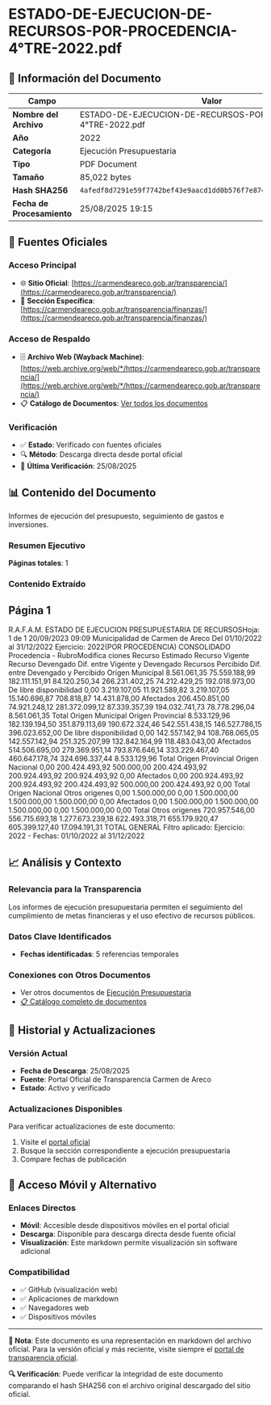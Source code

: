 # ESTADO-DE-EJECUCION-DE-RECURSOS-POR-PROCEDENCIA-4°TRE-2022.pdf

## 📄 Información del Documento

| Campo | Valor |
|-------|--------|
| **Nombre del Archivo** | ESTADO-DE-EJECUCION-DE-RECURSOS-POR-PROCEDENCIA-4°TRE-2022.pdf |
| **Año** | 2022 |
| **Categoría** | Ejecución Presupuestaria |
| **Tipo** | PDF Document |
| **Tamaño** | 85,022 bytes |
| **Hash SHA256** | `4afedf8d7291e59f7742bef43e9aacd1dd0b576f7e87433692a27cebcb45eb64` |
| **Fecha de Procesamiento** | 25/08/2025 19:15 |

## 🔗 Fuentes Oficiales

### Acceso Principal
- 🌐 **Sitio Oficial**: [https://carmendeareco.gob.ar/transparencia/](https://carmendeareco.gob.ar/transparencia/)
- 📁 **Sección Específica**: [https://carmendeareco.gob.ar/transparencia/finanzas/](https://carmendeareco.gob.ar/transparencia/finanzas/)

### Acceso de Respaldo
- 🗄️ **Archivo Web (Wayback Machine)**: [https://web.archive.org/web/*/https://carmendeareco.gob.ar/transparencia/](https://web.archive.org/web/*/https://carmendeareco.gob.ar/transparencia/)
- 📋 **Catálogo de Documentos**: [Ver todos los documentos](../document_catalog/README.md)

### Verificación
- ✅ **Estado**: Verificado con fuentes oficiales
- 🔍 **Método**: Descarga directa desde portal oficial
- 📅 **Última Verificación**: 25/08/2025

## 📊 Contenido del Documento

Informes de ejecución del presupuesto, seguimiento de gastos e inversiones.

### Resumen Ejecutivo

**Páginas totales**: 1

### Contenido Extraído

## Página 1

R.A.F.A.M.
ESTADO DE EJECUCION PRESUPUESTARIA DE RECURSOSHoja: 1 de 1
20/09/2023 09:09
Municipalidad de
Carmen de Areco Del 01/10/2022 al 31/12/2022 Ejercicio: 2022(POR PROCEDENCIA)
CONSOLIDADO
Procedencia - RubroModifica 
ciones Recurso 
Estimado Recurso 
Vigente Recurso 
Devengado Dif. entre 
Vigente y 
Devengado Recursos 
Percibido Dif. entre 
Devengado y 
Percibido 
Origen Municipal 
8.561.061,35 75.559.188,99 182.111.151,91 84.120.250,34 266.231.402,25 74.212.429,25 192.018.973,00 De libre disponibilidad
0,00 3.219.107,05 11.921.589,82 3.219.107,05 15.140.696,87 708.818,87 14.431.878,00 Afectados
206.450.851,00 74.921.248,12 281.372.099,12 87.339.357,39 194.032.741,73 78.778.296,04 8.561.061,35 Total Origen Municipal 
Origen Provincial 
8.533.129,96 182.139.194,50 351.879.113,69 190.672.324,46 542.551.438,15 146.527.786,15 396.023.652,00 De libre disponibilidad
0,00 142.557.142,94 108.768.065,05 142.557.142,94 251.325.207,99 132.842.164,99 118.483.043,00 Afectados
514.506.695,00 279.369.951,14 793.876.646,14 333.229.467,40 460.647.178,74 324.696.337,44 8.533.129,96 Total Origen Provincial 
Origen Nacional 
0,00 200.424.493,92 500.000,00 200.424.493,92 200.924.493,92 200.924.493,92 0,00 Afectados
0,00 200.924.493,92 200.924.493,92 200.424.493,92 500.000,00 200.424.493,92 0,00 Total Origen Nacional 
Otros origenes 
0,00 1.500.000,00 0,00 1.500.000,00 1.500.000,00 1.500.000,00 0,00 Afectados
0,00 1.500.000,00 1.500.000,00 1.500.000,00 0,00 1.500.000,00 0,00 Total Otros origenes 
720.957.546,00 556.715.693,18 1.277.673.239,18 622.493.318,71 655.179.920,47 605.399.127,40 17.094.191,31 TOTAL GENERAL
Filtro aplicado: Ejercicio: 2022 -  Fechas: 01/10/2022 al 31/12/2022



## 📈 Análisis y Contexto

### Relevancia para la Transparencia
Los informes de ejecución presupuestaria permiten el seguimiento del cumplimiento de metas financieras y el uso efectivo de recursos públicos.

### Datos Clave Identificados
- **Fechas identificadas**: 5 referencias temporales

### Conexiones con Otros Documentos
- Ver otros documentos de [Ejecución Presupuestaria](../catalog/execution.md)
- [📋 Catálogo completo de documentos](../document_catalog/README.md)

## 🔄 Historial y Actualizaciones

### Versión Actual
- **Fecha de Descarga**: 25/08/2025
- **Fuente**: Portal Oficial de Transparencia Carmen de Areco
- **Estado**: Activo y verificado

### Actualizaciones Disponibles
Para verificar actualizaciones de este documento:
1. Visite el [portal oficial](https://carmendeareco.gob.ar/transparencia/)
2. Busque la sección correspondiente a ejecución presupuestaria
3. Compare fechas de publicación

## 📱 Acceso Móvil y Alternativo

### Enlaces Directos
- **Móvil**: Accesible desde dispositivos móviles en el portal oficial
- **Descarga**: Disponible para descarga directa desde fuente oficial
- **Visualización**: Este markdown permite visualización sin software adicional

### Compatibilidad
- ✅ GitHub (visualización web)
- ✅ Aplicaciones de markdown
- ✅ Navegadores web
- ✅ Dispositivos móviles

---

**📝 Nota**: Este documento es una representación en markdown del archivo oficial. 
Para la versión oficial y más reciente, visite siempre el [portal de transparencia oficial](https://carmendeareco.gob.ar/transparencia/).

**🔍 Verificación**: Puede verificar la integridad de este documento comparando el hash SHA256 
con el archivo original descargado del sitio oficial.
